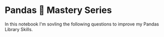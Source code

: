 # Pandas 🐼 Mastery Series 
In this notebook I'm sovling the following questions to improve my Pandas Library Skills.
